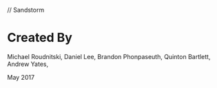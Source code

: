// Sandstorm
# Created By
Michael Roudnitski,
Daniel Lee,
Brandon Phonpaseuth,
Quinton Bartlett,
Andrew Yates,

May 2017
